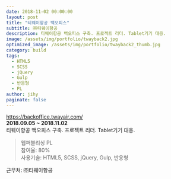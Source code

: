 ```yaml
---
date: 2018-11-02 00:00:00
layout: post
title: "티웨이항공 백오피스"
subtitle: ㈜티웨이항공
description: 티웨이항공 백오피스 구축. 프로젝트 리더. Tablet기기 대응.
image: /assets/img/portfolio/twayback2.jpg
optimized_image: /assets/img/portfolio/twayback2_thumb.jpg
category: build
tags:
  - HTML5
  - SCSS
  - jQuery
  - Gulp
  - 반응형
  - PL
author: jihy
paginate: false
---
```


<a href="https://backoffice.twayair.com/">https://backoffice.twayair.com/</a><br>
**2018.09.05 ~ 2018.11.02** <br>
티웨이항공 백오피스 구축. 프로젝트 리더. Tablet기기 대응.

> 웹퍼블리싱 PL <br>
참여율: 80% <br>
사용기술: HTML5, SCSS, jQuery, Gulp, 반응형

근무처: ㈜티웨이항공